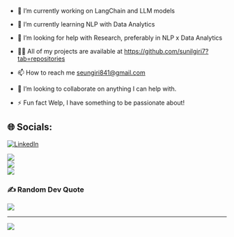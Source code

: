 - 🔭 I’m currently working on LangChain and LLM models

- 🌱 I’m currently learning NLP with Data Analytics

- 🤝 I’m looking for help with Research, preferably in NLP x Data Analytics

- 👨‍💻 All of my projects are available at https://github.com/sunilgiri7?tab=repositories

- 📫 How to reach me seungiri841@gmail.com
  
- 💞️ I’m looking to collaborate on anything I can help with.

- ⚡ Fun fact Welp, I have something to be passionate about!


## 🌐 Socials:
[![LinkedIn](https://img.shields.io/badge/LinkedIn-%230077B5.svg?logo=linkedin&logoColor=white)](https://linkedin.com/in/www.linkedin.com/in/sunil-giri77) 

<!-- Proudly created with GPRM ( https://gprm.itsvg.in ) -->
![](https://github-readme-stats.vercel.app/api?username=sunilgiri7&theme=dark&hide_border=true&include_all_commits=false&count_private=false)<br/>
![](https://github-readme-streak-stats.herokuapp.com/?user=sunilgiri7&theme=dark&hide_border=true)<br/>
![](https://github-readme-stats.vercel.app/api/top-langs/?username=sunilgiri7&theme=dark&hide_border=true&include_all_commits=false&count_private=false&layout=compact)

### ✍️ Random Dev Quote
![](https://quotes-github-readme.vercel.app/api?type=horizontal&theme=radical)

---
[![](https://visitcount.itsvg.in/api?id=sunilgiri7&icon=2&color=0)](https://visitcount.itsvg.in)

<!-- Proudly created with GPRM ( https://gprm.itsvg.in ) -->

